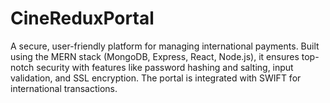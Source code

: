 # CineReduxPortal
A secure, user-friendly platform for managing international payments. Built using the MERN stack (MongoDB, Express, React, Node.js), it ensures top-notch security with features like password hashing and salting, input validation, and SSL encryption. The portal is integrated with SWIFT for international transactions.
